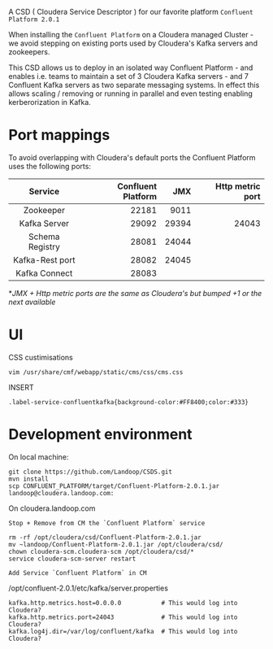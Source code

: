 A CSD ( Cloudera Service Descriptor ) for our favorite platform `Confluent Platform 2.0.1`

When installing the `Confluent Platform` on a Cloudera managed Cluster - we avoid stepping on existing
ports used by Cloudera's Kafka servers and zookeepers. 

This CSD allows us to deploy in an isolated way Confluent Platform - and enables i.e. teams to maintain a set of 3 Cloudera Kafka servers - and 7 Confluent Kafka servers as two separate messaging systems.
In effect this allows scaling / removing or running in parallel and even testing enabling kerberorization in Kafka.

# Port mappings

To avoid overlapping with Cloudera's default ports the Confluent Platform uses the following ports:

|       Service        | Confluent Platform |   JMX    | Http metric port |
| :------------------: | ------------------:| --------:| ----------------:|
| Zookeeper            |             22181  |     9011 |                  |
| Kafka Server         |             29092  |    29394 |            24043 | 
| Schema Registry      |             28081  |    24044 |                  |
| Kafka-Rest port      |             28082  |    24045 |                  |
| Kafka Connect        |             28083  |          |                  |

*_JMX + Http metric ports are the same as Cloudera's but bumped +1 or the next available_

# UI 

CSS custimisations

    vim /usr/share/cmf/webapp/static/cms/css/cms.css

INSERT

    .label-service-confluentkafka{background-color:#FF8400;color:#333}

# Development environment

On local machine:

    git clone https://github.com/Landoop/CSDS.git
    mvn install
    scp CONFLUENT_PLATFORM/target/Confluent-Platform-2.0.1.jar landoop@cloudera.landoop.com:

On cloudera.landoop.com

    Stop + Remove from CM the `Confluent Platform` service

    rm -rf /opt/cloudera/csd/Confluent-Platform-2.0.1.jar
    mv ~landoop/Confluent-Platform-2.0.1.jar /opt/cloudera/csd/
    chown cloudera-scm.cloudera-scm /opt/cloudera/csd/*
    service cloudera-scm-server restart

    Add Service `Confluent Platform` in CM
    
    
    
/opt/confluent-2.0.1/etc/kafka/server.properties
    
    kafka.http.metrics.host=0.0.0.0           # This would log into Cloudera?
    kafka.http.metrics.port=24043             # This would log into Cloudera?
    kafka.log4j.dir=/var/log/confluent/kafka  # This would log into Cloudera?